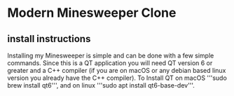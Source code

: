 # Modern Minesweeper Clone

## install instructions

Installing my Minesweeper is simple and can be done with a few simple commands. Since this is a QT application you will need QT version 6 or greater and a C++ compiler (if you are on macOS or any debian based linux version you already have the C++ compiler). To Install QT on macOS '''sudo brew install qt6''', and on linux '''sudo apt install qt6-base-dev'''.

